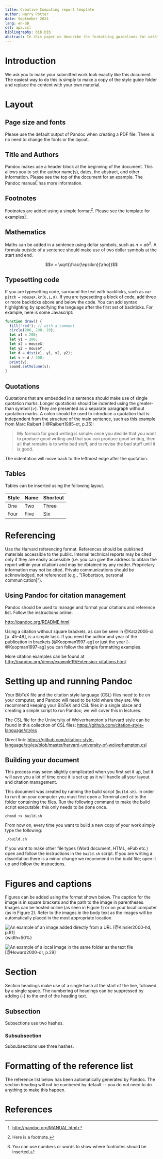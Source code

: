 ```yaml
---
title: Creative Computing report template
author: Harry Potter
date: September 2024
lang: en-GB
csl: apa.csl
bibliography: bib.bib
abstract: In this paper we describe the formatting guidelines for written work on the BSc (Hons) and BA (Hons) Creative Computing courses at the University of Portsmouth. The template is a plain text document intended to be used with Pandoc. The resulting file should be a PDF unless the assessment requires an alternative file format. `ClearSans` is a good font family option.
---
```


# Introduction
We ask you to make your submitted work look exactly like this document. The easiest way to do this is simply to make a copy of the style guide folder and replace the content with your own material.


# Layout

## Page size and fonts
Please use the default output of Pandoc when creating a PDF file. There is no need to change the fonts or the layout. 



## Title and Authors
Pandoc makes use a header block at the beginning of the document. This allows you to set the author name(s), dates, the abstract, and other information. Please see the top of the document for an example. The Pandoc manual[^manual] has more information.

[^manual]: <http://pandoc.org/MANUAL.html>



## Footnotes
Footnotes are added using a simple format[^1]. Please see the template for examples[^name].

[^1]: Here is a footnote.
[^name]: You can use numbers or words to show where footnotes should be inserted.



## Mathematics
Maths can be added in a sentence using dollar symbols, such as $n = ab^2$. A formula outside of a sentence should make use of two dollar symbols at the start and end.

$$v = \sqrt{\frac{\epsilon}{\rho}}$$



## Typesetting code
If you are typesetting code, surround the text with backticks, such as `var pitch = MouseX.kr(0,1,0)`. If you are typesetting a block of code, add three or more backticks above and below the code. You can add syntax highlighting by specifying the language after the first set of backticks. For example, here is some Javascript:

```js
function draw() {
  fill("red"); // with a comment
  circle(200, 200, 20);
  let x1 = 200;
  let y1 = 200;
  let x2 = mouseX;
  let y2 = mouseY;
  let d = dist(x1, y1, x2, y2);
  let v = d / 400;
  print(v);
  sound.setVolume(v);
}
```


## Quotations
Quotations that are embedded in a sentence should make use of single quotation marks. Longer quotations should be indented using the greater-than symbol (>). They are presented as a separate paragraph without quotation marks. A colon should be used to introduce a quotation that is independent from the structure of the main sentence, such as this example from Marc Raibert [-@Raibert1985-ot, p.35]:

> My formula for good writing is simple: once you decide that you want to produce good writing and that you can produce good writing, then all that remains is to write bad stuff, and to revise the bad stuff until it is good.

The indentation will move back to the leftmost edge after the quotation.



## Tables
Tables can be inserted using the following layout.

Style | Name | Shortcut
---|---|---
One | Two | Three
Four | Five | Six



# Referencing
Use the Harvard referencing format. References should be published materials accessible to the public. Internal technical reports may be cited only if they are easily accessible (i.e. you can give the address to obtain the report within your citation) and may be obtained by any reader. Proprietary information may not be cited. Private communications should be acknowledged, not referenced (e.g., "[Robertson, personal communication]").


## Using Pandoc for citation management
Pandoc should be used to manage and format your citations and reference list. Follow the instructions online.

<http://pandoc.org/README.html>

Using a citation without square brackets, as can be seen in @Katz2006-ci [p. 45-48], is a simple task. If you need the author and year of the publication in brackets [@Koopman1997-ag] or just the year [-@Koopman1997-ag] you can follow the simple formatting examples.

More citation examples can be found at <http://pandoc.org/demo/example19/Extension-citations.html>.


# Setting up and running Pandoc
Your BibTeX file and the citation style language (CSL) files need to be on your computer, and Pandoc will need to be told where they are. We recommend keeping your BibTeX and CSL files in a single place and creating a simple script to run Pandoc; we will cover this in lectures.

The CSL file for the University of Wolverhampton's Harvard style can be found in this collection of CSL files: <https://github.com/citation-style-language/styles>

Direct link: <https://github.com/citation-style-language/styles/blob/master/harvard-university-of-wolverhampton.csl>



## Building your document
This process may seem slightly complicated when you first set it up, but it will save you a lot of time once it is set up as it will handle all your layout and citation management.

This document was created by running the build script (`build.sh`). In order to run it on your computer you must first open a Terminal and `cd` to the folder containing the files. Run the following command to make the build script executable: this only needs to be done once.

~~~ {.bash}
chmod +x build.sh
~~~

From now on, every time you want to build a new copy of your work simply type the following:

~~~ {.bash}
./build.sh
~~~

If you want to make other file types (Word document, HTML, ePub etc.) open and follow the instructions in the `build.sh` script. If you are writing a dissertation there is a minor change we recommend in the build file; open it up and follow the instructions.



# Figures and captions

Figures can be added using the format shown below. The caption for the image is in square brackets and the path to the image in parentheses. Images can be hosted online (as seen in Figure 1) or on your local computer (as in Figure 2). Refer to the images in the body text as the images will be automatically placed in the most appropriate location.
  
![An example of an image added directly from a URL [@Kinsler2000-hd, p.81]](https://archive.bleu255.com/makeart/2008/images/pure_data-workshop.png){width=50%}

![An example of a local image in the same folder as the text file [@Howard2000-dr, p.29]](images/3d-domains.png)



# Section
Section headings make use of a single hash at the start of the line, followed by a single space. The numbering of headings can be suppressed by adding {-} to the end of the heading text.

## Subsection
Subsections use two hashes.

### Subsubsection
Subsubsections use three hashes.



# Formatting of the reference list
The reference list below has been automatically generated by Pandoc. The section heading will not be numbered by default -- you do not need to do anything to make this happen.


# References
